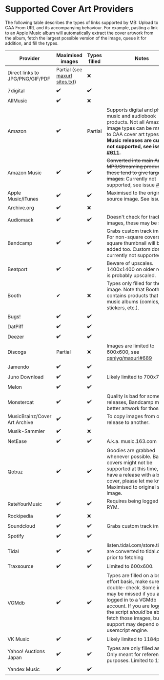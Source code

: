 # Supported Cover Art Providers

The following table describes the types of links supported by MB: Upload to CAA From URL and its accompanying behaviour. For example, pasting a link to an Apple Music album will automatically extract the cover artwork from the album, fetch the largest possible version of the image, queue it for addition, and fill the types.

| Provider | Maximised images | Types filled | Notes |
|----------|------------------|--------------|-------|
| Direct links to JPG/PNG/GIF/PDF | Partial (see [maxurl sites.txt](https://github.com/qsniyg/maxurl/blob/master/sites.txt)) | ❌ |
| 7digital | ✔️ | ✔️ |
| AllMusic | ✔️ | ❌ |
| Amazon | ✔️ | Partial | Supports digital and physical music and audiobook products. Not all Amazon image types can be mapped to CAA cover art types. **Digital Music releases are currently not supported, see issue [#611](https://github.com/ROpdebee/mb-userscripts/issues/611).** |
| Amazon Music | ✔️ | ✔️ | ~~Converted into main Amazon MP3/Streaming product links, these tend to give larger images.~~ Currently not supported, see issue [#611](https://github.com/ROpdebee/mb-userscripts/issues/611) |
| Apple Music/iTunes | ✔️ | ✔️ | Maximised to the original source image. See issue [#80](https://github.com/ROpdebee/mb-userscripts/issues/80). |
| Archive.org | ✔️ | ❌ |
| Audiomack | ✔️ | ✔️ | Doesn't check for track images, these may be singles.
| Bandcamp | ✔️ | ✔️ | Grabs custom track images. For non-square covers, a square thumbnail will be added too. Custom domains currently not supported. |
| Beatport | ✔️ | ✔️ | Beware of upscales. 1400x1400 on older releases is probably upscaled. |
| Booth | ✔ | ❌ | Types only filled for the first image. Note that Booth also contains products that aren't music albums (comics, stickers, etc.). |
| Bugs! | ✔️ | ✔️ |
| DatPiff | ✔️ | ✔️ |
| Deezer | ✔️ | ✔️ |
| Discogs | Partial | ❌ | Images are limited to 600x600, see [qsniyg/maxurl#689](https://github.com/qsniyg/maxurl/issues/689) |
| Jamendo | ✔️ | ✔️ |
| Juno Download | ✔️ | ✔️ | Likely limited to 700x700. |
| Melon | ✔️ | ✔️ |
| Monstercat | ✔️ | ✔️ | Quality is bad for some releases, Bandcamp may have better artwork for those. |
| MusicBrainz/Cover Art Archive | ✔️ | ✔️ | To copy images from one release to another. |
| Musik-Sammler | ✔️ | ❌ |
| NetEase | ✔️ | ✔️ | A.k.a. music.163.com |
| Qobuz | ✔️ | ✔️ | Goodies are grabbed whenever possible. Back covers might not be supported at this time, if you have a release with a back cover, please let me know. Maximised to original source image. |
| RateYourMusic | ✔️ | ✔️ | Requires being logged in to RYM. |
| Rockipedia | ✔️ | ❌ |
| Soundcloud | ✔️ | ✔️ | Grabs custom track images. |
| Spotify | ✔️ | ✔️ |
| Tidal | ✔️ | ✔️ | listen.tidal.com/store.tidal.com are converted to tidal.com prior to fetching |
| Traxsource | ✔️ | ✔️ | Limited to 600x600. |
| VGMdb | ✔️ | ✔️ | Types are filled on a best-effort basis, make sure to double-check. Some images may be missed if you are not logged in to a VGMdb account. If you are logged in, the script _should_ be able to fetch those images, but support may depend on your userscript engine. |
| VK Music | ✔️ | ✔️ | Likely limited to 1184px.
| Yahoo! Auctions Japan | ✔️ | ✔️ | Types are only filled as "Raw". Only meant for reference purposes. Limited to 1200px. |
| Yandex Music | ✔️ | ✔️ |
